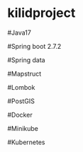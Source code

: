 # kilidproject

#Java17

#Spring boot 2.7.2

#Spring data

#Mapstruct

#Lombok

#PostGIS

#Docker

#Minikube

#Kubernetes


